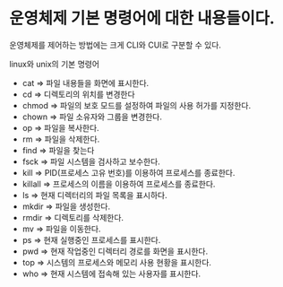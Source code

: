 # 운영체제 기본 명령어에 대한 내용들이다.

운영체제를 제어하는 방법에는 크게 CLI와 CUI로 구분할 수 있다.

linux와 unix의 기본 명령어
* cat => 파일 내용들을 화면에 표시한다.
* cd => 디렉토리의 위치를 변경한다
* chmod => 파일의 보호 모드를 설정하여 파일의 사용 허가를 지정한다.
* chown => 파일 소유자와 그룹을 변경한다.
* op => 파일을 복사한다.
* rm => 파일을 삭제한다.
* find => 파일을 찾는다
* fsck => 파일 시스템을 검사하고 보수한다.
* kill => PID(프로세스 고유 번호)를 이용하여 프로세스를 종료한다.
* killall => 프로세스의 이름을 이용하여 프로세스를 종료한다.
* ls => 현재 디렉터리의 파일 목록을 표시하다.
* mkdir => 파일을 생성한다.
* rmdir => 디렉토리를 삭제한다.
* mv => 파일을 이동한다.
* ps => 현재 실행중인 프로세스를 표시한다.
* pwd => 현재 작업중인 디렉터리 경로를 화면을 표시한다.
* top => 시스템의 프로세스와 메모리 사용 현황을 표시한다.
* who => 현재 시스템에 접속해 있는 사용자를 표시한다.